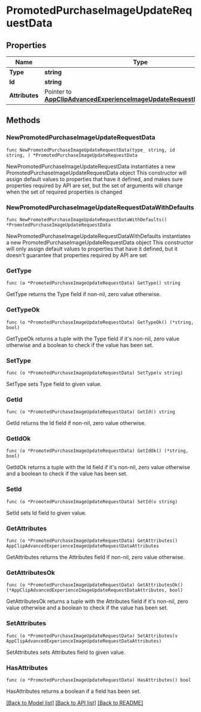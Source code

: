 # PromotedPurchaseImageUpdateRequestData

## Properties

Name | Type | Description | Notes
------------ | ------------- | ------------- | -------------
**Type** | **string** |  | 
**Id** | **string** |  | 
**Attributes** | Pointer to [**AppClipAdvancedExperienceImageUpdateRequestDataAttributes**](AppClipAdvancedExperienceImageUpdateRequestDataAttributes.md) |  | [optional] 

## Methods

### NewPromotedPurchaseImageUpdateRequestData

`func NewPromotedPurchaseImageUpdateRequestData(type_ string, id string, ) *PromotedPurchaseImageUpdateRequestData`

NewPromotedPurchaseImageUpdateRequestData instantiates a new PromotedPurchaseImageUpdateRequestData object
This constructor will assign default values to properties that have it defined,
and makes sure properties required by API are set, but the set of arguments
will change when the set of required properties is changed

### NewPromotedPurchaseImageUpdateRequestDataWithDefaults

`func NewPromotedPurchaseImageUpdateRequestDataWithDefaults() *PromotedPurchaseImageUpdateRequestData`

NewPromotedPurchaseImageUpdateRequestDataWithDefaults instantiates a new PromotedPurchaseImageUpdateRequestData object
This constructor will only assign default values to properties that have it defined,
but it doesn't guarantee that properties required by API are set

### GetType

`func (o *PromotedPurchaseImageUpdateRequestData) GetType() string`

GetType returns the Type field if non-nil, zero value otherwise.

### GetTypeOk

`func (o *PromotedPurchaseImageUpdateRequestData) GetTypeOk() (*string, bool)`

GetTypeOk returns a tuple with the Type field if it's non-nil, zero value otherwise
and a boolean to check if the value has been set.

### SetType

`func (o *PromotedPurchaseImageUpdateRequestData) SetType(v string)`

SetType sets Type field to given value.


### GetId

`func (o *PromotedPurchaseImageUpdateRequestData) GetId() string`

GetId returns the Id field if non-nil, zero value otherwise.

### GetIdOk

`func (o *PromotedPurchaseImageUpdateRequestData) GetIdOk() (*string, bool)`

GetIdOk returns a tuple with the Id field if it's non-nil, zero value otherwise
and a boolean to check if the value has been set.

### SetId

`func (o *PromotedPurchaseImageUpdateRequestData) SetId(v string)`

SetId sets Id field to given value.


### GetAttributes

`func (o *PromotedPurchaseImageUpdateRequestData) GetAttributes() AppClipAdvancedExperienceImageUpdateRequestDataAttributes`

GetAttributes returns the Attributes field if non-nil, zero value otherwise.

### GetAttributesOk

`func (o *PromotedPurchaseImageUpdateRequestData) GetAttributesOk() (*AppClipAdvancedExperienceImageUpdateRequestDataAttributes, bool)`

GetAttributesOk returns a tuple with the Attributes field if it's non-nil, zero value otherwise
and a boolean to check if the value has been set.

### SetAttributes

`func (o *PromotedPurchaseImageUpdateRequestData) SetAttributes(v AppClipAdvancedExperienceImageUpdateRequestDataAttributes)`

SetAttributes sets Attributes field to given value.

### HasAttributes

`func (o *PromotedPurchaseImageUpdateRequestData) HasAttributes() bool`

HasAttributes returns a boolean if a field has been set.


[[Back to Model list]](../README.md#documentation-for-models) [[Back to API list]](../README.md#documentation-for-api-endpoints) [[Back to README]](../README.md)


